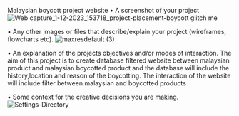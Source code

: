 Malaysian boycott project website
•	A screenshot of your project
 ![Web capture_1-12-2023_153718_project-placement-boycott glitch me](https://github.com/action2764/Malaysian-boycott-project/assets/150757010/e274a2a9-a47d-4475-94b2-1dabdf782bc8)

•	Any other images or files that describe/explain your project (wireframes, flowcharts etc).
![maxresdefault (3)](https://github.com/action2764/Malaysian-boycott-project/assets/150757010/a42c932f-f690-486c-a2af-7f45da5088bc)

•	An explanation of the projects objectives and/or modes of interaction.
The aim of this project is to create database filtered website between malaysian product and malaysian boycotted product and the database will include the history,location and reason of the boycotting.
The interaction of the website will include filter between malaysian and boycotted products

•	Some context for the creative decisions you are making.
![Settings-Directory](https://github.com/action2764/Malaysian-boycott-project/assets/150757010/5121745e-ee1c-4293-943a-3eef58da8c18)



